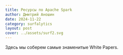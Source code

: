 ```yaml
---
title: Ресурсы по Apache Spark
author: Дмитрий Аношин
date: 2024-11-22
category: surfalytics
layout: post
cover: ../assets/surf2.svg
---
```


Здесь мы соберем самые знаменитые White Papers.
